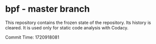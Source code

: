# bpf - master branch

This repository contains the frozen state of the repository.
Its history is cleared. It is used only for static code
analysis with Codacy.

Commit Time: 1720918081